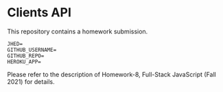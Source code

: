 # Clients API

This repository contains a homework submission.

```text
JHED=
GITHUB_USERNAME=
GITHUB_REPO=
HEROKU_APP=
```

Please refer to the description of Homework-8, Full-Stack JavaScript (Fall 2021) for details.